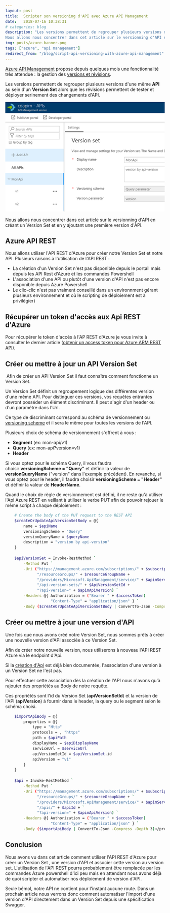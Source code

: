 ```yaml
---
layout: post
title:  Scripter son versioning d'API avec Azure API Management
date:   2018-07-16 10:38:31
# categories: blog
description: "Les versions permettent de regrouper plusieurs versions d'une même API au sein d'un Version Set alors que les révisions permettent de tester et déployer serinement des changements d'API.
Nous allons nous concentrer dans cet article sur le versionning d'API en créant un Version Set et en y ajoutant une première version d'API."
img: posts/azure-banner.png
tags: ["azure", "api management"]
redirect_from: "/blog/script-api-versioning-with-azure-api-management"
---
```


[Azure API Management](https://azure.microsoft.com/en-us/services/api-management) propose depuis quelques mois une fonctionnalité très attendue : la gestion des [versions et révisions](https://blogs.msdn.microsoft.com/apimanagement/2018/01/11/versions-revisions-general-availibility).

Les versions permettent de regrouper plusieurs versions d'une même **API** au sein d'un **Version Set** alors que les révisions permettent de tester et déployer serinement des changements d'API.

![azure api version set](/assets/img/posts/azure-api-version-set.png)

Nous allons nous concentrer dans cet article sur le versionning d'API en créant un Version Set et en y ajoutant une première version d'API.

## Azure API REST

Nous allons utiliser l'API REST d'Azure pour créer notre Version Set et notre API. Plusieurs raisons à l'utilisation de l'API REST :

*   La création d'un Version Set n'est pas disponible depuis le portail mais depuis les API Rest d'Azure et les commandes Powershell
*   L'association d'une API ou plutôt d'une version d'API n'est pas encore disponible depuis Azure Powershell
*   Le clic-clic n'est pas vraiment conseillé dans un environnment gérant plusieurs environnement et où le scripting de déploiement est à privilégier)

## Récupérer un token d'accès aux Api REST d'Azure

Pour récupérer le token d'accès à l'AP REST d'Azure je vous invite à consulter le dernier article ([obtenir un access token pour Azure ARM REST API](/blog/get-access-token-for-azure-arm-rest-api/)).

## Créer ou mettre à jour un API Version Set

 Afin de créer un API Version Set il faut connaître comment fonctionne un Version Set.

Un Version Set définit un regroupement logique des différentes version d'une même API. Pour distinguer ces versions, vos requêtes entrantes devront posséder un élément discriminant. Il peut s'agir d'un header ou d'un paramêtre dans l'Url.

Ce type de discriminant correspond au schéma de versionnement ou [versioning scheme](https://docs.microsoft.com/en-us/rest/api/apimanagement/apiversionset/createorupdate#versioningscheme) et il sera le même pour toutes les versions de l'API.

Plusieurs choix de schéma de versionnement s'offrent à vous :

*   **Segment** (ex: mon-api/v1)
*   **Query** (ex: mon-api?version=v1)
*   **Header**

Si vous optez pour le schéma Query, il vous faudra choisir **versioningScheme = "Query"** et définir la valeur de **versionQueryName** ("version" dans l'exemple précédent). En revanche, si vous optez pour le header, il faudra choisir **versioningScheme = "Header"** et définir la valeur de **HeaderName**.

Quand le choix de règle de versionnement est défini, il ne reste qu'à utiliser l'Api Azure REST en veillant à utiliser le verbe PUT afin de pouvoir rejouer le même script à chaque déploiement :

```bash
    # Create the body of the PUT request to the REST API  
    $createOrUpdateApiVersionSetBody = @{  
        name = $apiName  
        versioningScheme = "Query"  
        versionQueryName = $queryName  
        description = "version by api-version"  
    }  

    $apiVersionSet = Invoke-RestMethod `  
        -Method Put `  
        -Uri ("https://management.azure.com/subscriptions/" + $subscriptionId +  
              "/resourceGroups/" + $resourceGroupName +  
              "/providers/Microsoft.ApiManagement/service/" + $apimServiceName +  
              "/api-version-sets/" + $ApiVersionSetId +  
              "?api-version=" + $apimApiVersion) `  
        -Headers @{ Authorization = ("Bearer " + $accessToken)  
                    "Content-Type" = "application/json" } `  
        -Body ($createOrUpdateApiVersionSetBody | ConvertTo-Json -Compress -Depth 3)</pre>
```

## Créer ou mettre à jour une version d'API

Une fois que nous avons créé notre Version Set, nous sommes prêts à créer une nouvelle version d'API associée à ce Version Set.

Afin de créer notre nouvelle version, nous utiliserons à nouveau l'API REST Azure via le endpoint d'Api.

Si la [création d'Api](https://docs.microsoft.com/en-us/rest/api/apimanagement/api/update) est déjà bien documentée, l'association d'une version à un Version Set ne l'est pas.

Pour effectuer cette association dès la création de l'API nous n'avons qu'à rajouter des propriétés au Body de notre requête.

Ces propriétés sont l'id du Version Set (**apiVersionSetId**) et la version de l'API (**apiVersion**) à fournir dans le header, la query ou le segment selon le schéma choisi.

```bash
    $importApiBody = @{  
        properties = @{  
            type = "Http"  
            protocols = , "https"  
            path = $apiPath  
            displayName = $apiDisplayName  
            serviceUrl = $serviceUrl  
            apiVersionSetId = $apiVersionSet.id  
            apiVersion = "v1"  
        }  
    }  

    $api = Invoke-RestMethod `  
        -Method Put `  
        -Uri ("https://management.azure.com/subscriptions/" + $subscriptionId + `  
              "/resourceGroups/" + $resourceGroupName + `  
              "/providers/Microsoft.ApiManagement/service/" + $apimServiceName + `  
              "/apis/" + $apiId + `  
              "?api-version=" + $apimApiVersion) `  
        -Headers @{ Authorization = ("Bearer " + $accessToken)  
                    "Content-Type" = "application/json" } `  
        -Body ($importApiBody | ConvertTo-Json -Compress -Depth 3)</pre>
```

## Conclusion

Nous avons vu dans cet article comment utiliser l'API REST d'Azure pour créer un Version Set , une version d'API et associer cette version au version set. L'utilisation de l'API REST pourra probablement être remplacée par les commandes Azure powershell d'ici peu mais en attendant nous avons déjà de quoi scripter et automatiser nos déploiement de version d'API.

Seule bémol, notre API ne contient pour l'instant aucune route. Dans un prochain article nous verrons donc comment automatiser l'import d'une version d'API directement dans un Version Set depuis une spécification Swagger.